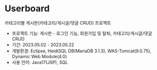 # Userboard
카테고리별 게시판(카테고리/게시글/댓글 CRUD) 프로젝트
- 프로젝트 기능: 게시판 - 로그인 기능, 회원가입 및 탈퇴, 카테고리/게시글/댓글 CRUD
- 기간: 2023.05.02 - 2023.05.22
- 개발환경: Eclipse, HeidiSQL DB(MariaDB 3.1.3), WAS-Tomcat(9.0.75), Dynamic Web Module(4.0)
- 사용 언어: Java17(JSP), SQL 
